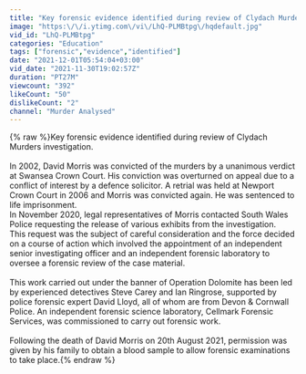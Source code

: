 ```yaml
---
title: "Key forensic evidence identified during review of Clydach Murders investigation -  up-date 2021"
image: "https:\/\/i.ytimg.com\/vi\/LhQ-PLMBtpg\/hqdefault.jpg"
vid_id: "LhQ-PLMBtpg"
categories: "Education"
tags: ["forensic","evidence","identified"]
date: "2021-12-01T05:54:04+03:00"
vid_date: "2021-11-30T19:02:57Z"
duration: "PT27M"
viewcount: "392"
likeCount: "50"
dislikeCount: "2"
channel: "Murder Analysed"
---
```

{% raw %}Key forensic evidence identified during review of Clydach Murders investigation.<br /><br />In 2002, David Morris was convicted of the murders by a unanimous verdict at Swansea Crown Court. His conviction was overturned on appeal due to a conflict of interest by a defence solicitor. A retrial was held at Newport Crown Court in 2006 and Morris was convicted again. He was sentenced to life imprisonment.<br />In November 2020, legal representatives of Morris contacted South Wales Police requesting the release of various exhibits from the investigation.<br />This request was the subject of careful consideration and the force decided on a course of action which involved the appointment of an independent senior investigating officer and an independent forensic laboratory to oversee a forensic review of the case material.<br /><br />This work  carried out under the banner of Operation Dolomite  has been led by experienced detectives Steve Carey and Ian Ringrose, supported by police forensic expert David Lloyd, all of whom are from Devon &amp; Cornwall Police. An independent forensic science laboratory, Cellmark Forensic Services, was commissioned to carry out forensic work.<br /><br />Following the death of David Morris on 20th August 2021, permission was given by his family to obtain a blood sample to allow forensic examinations to take place.{% endraw %}
